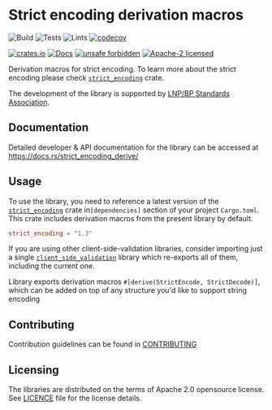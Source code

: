 # Strict encoding derivation macros

![Build](https://github.com/LNP-BP/client_side_validation/workflows/Build/badge.svg)
![Tests](https://github.com/LNP-BP/client_side_validation/workflows/Tests/badge.svg)
![Lints](https://github.com/LNP-BP/client_side_validation/workflows/Lints/badge.svg)
[![codecov](https://codecov.io/gh/LNP-BP/client_side_validation/branch/master/graph/badge.svg)](https://codecov.io/gh/LNP-BP/client_side_validation)

[![crates.io](https://meritbadge.herokuapp.com/strict_encoding_derive)](https://crates.io/crates/strict_encoding_derive)
[![Docs](https://docs.rs/lnpbp/badge.svg)](https://docs.rs/strict_encoding_derive)
[![unsafe forbidden](https://img.shields.io/badge/unsafe-forbidden-success.svg)](https://github.com/rust-secure-code/safety-dance/)
[![Apache-2 licensed](https://img.shields.io/crates/l/strict_encoding_derive)](./LICENSE)

Derivation macros for strict encoding. To learn more about the strict encoding
please check [`strict_encoding`] crate.

The development of the library is supported by
[LNP/BP Standards Association](https://lnp-bp.org).


## Documentation

Detailed developer & API documentation for the library can be accessed
at <https://docs.rs/strict_encoding_derive/>


## Usage

To use the library, you need to reference a latest version of the 
[`strict_encoding`] crate in`[dependencies]` section of your project 
`Cargo.toml`. This crate includes derivation macros from the present library by 
default.

```toml
strict_encoding = "1.3"
```

If you are using other client-side-validation libraries, consider importing
just a single [`client_side_validation`] library which re-exports all of them,
including the current one.

Library exports derivation macros `#[derive(StrictEncode, StrictDecode)]`, which
can be added on top of any structure you'd like to support string encoding


## Contributing

Contribution guidelines can be found in [CONTRIBUTING](../CONTRIBUTING.md)


## Licensing

The libraries are distributed on the terms of Apache 2.0 opensource license.
See [LICENCE](LICENSE) file for the license details.

[`client_side_validation`]: https://crates.io/client_side_validation
[`strict_encoding`]: https://crates.io/strict_encoding

